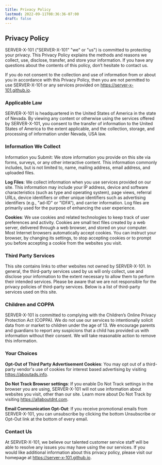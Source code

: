 ```yaml
---
title: Privacy Policy
lastmod: 2022-09-11T08:36:36-07:00
draft: false
---
```


## Privacy Policy

SERVER-X-101 ("SERVER-X-101" "we" or "us") is committed to protecting your privacy. This Privacy Policy explains the methods and reasons we collect, use, disclose, transfer, and store your information. If you have any questions about the contents of this policy, don’t hesitate to contact us.

If you do not consent to the collection and use of information from or about you in accordance with this Privacy Policy, then you are not permitted to use SERVER-X-101 or any services provided on https://server-x-101.github.io.

### Applicable Law
SERVER-X-101 is headquartered in the United States of America in the state of Nevada. By viewing any content or otherwise using the services offered by SERVER-X-101, you consent to the transfer of information to the United States of America to the extent applicable, and the collection, storage, and processing of information under Nevada, USA law.

### Information We Collect
Information you Submit: We store information you provide on this site via forms, surveys, or any other interactive content. This information commonly includes, but is not limited to, name, mailing address, email address, and uploaded files.

**Log Files**: We collect information when you use services provided on our site. This information may include your IP address, device and software characteristics (such as type and operating system), page views, referral URLs, device identifiers or other unique identifiers such as advertising identifiers (e.g., "ad-ID" or "IDFA"), and carrier information. Log files are primarily used for the purpose of enhancing the user experience.

**Cookies**: We use cookies and related technologies to keep track of user preferences and activity. Cookies are small text files created by a web server, delivered through a web browser, and stored on your computer. Most Internet browsers automatically accept cookies. You can instruct your browser, by changing its settings, to stop accepting cookies or to prompt you before accepting a cookie from the websites you visit.

### Third Party Services
This site contains links to other websites not owned by SERVER-X-101. In general, the third-party services used by us will only collect, use and disclose your information to the extent necessary to allow them to perform their intended services. Please be aware that we are not responsible for the privacy policies of third-party services. Below is a list of third-party services used on this site.

### Children and COPPA
SERVER-X-101 is committed to complying with the Children’s Online Privacy Protection Act (COPPA). We do not use our services to intentionally solicit data from or market to children under the age of 13. We encourage parents and guardians to report any suspicions that a child has provided us with information without their consent. We will take reasonable action to remove this information.

### Your Choices
**Opt-Out of Third Party Advertisement Cookies**: You may opt out of a third-party vendor's use of cookies for interest based advertising by visiting https://aboutads.info.

**Do Not Track Browser settings**: If you enable Do Not Track settings in the browser you are using, SERVER-X-101 will not use information about websites you visit, other than our site. Learn more about Do Not Track by visiting https://allaboutdnt.com.

**Email Communication Opt-Out**: If you receive promotional emails from SERVER-X-101, you can unsubscribe by clicking the bottom Unsubscribe or Opt-Out link at the bottom of every email.

### Contact Us
At SERVER-X-101, we believe our talented customer service staff will be able to resolve any issues you may have using the our services. If you would like additional information about this privacy policy, please visit our homepage at https://server-x-101.github.io.

